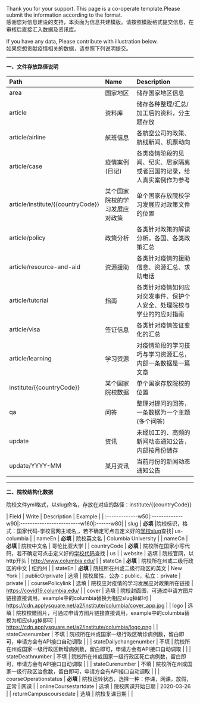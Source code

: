 Thank you for your support. This page is a co-operate template.Please submit the information according to the format.   
感谢您对信息建设的支持，本页面为信息共建模版。请按照模版格式提交信息，在审核后直接汇入数据及资讯库。

If you have any data, Please contribute with illustration below.  
如果您想贡献疫情相关的数据，请参照下列说明提交。

***

**一、文件存放路径说明**

| Path     | Name         | Description  |
| :------------- |:-------------|:-----|
| area     | 国家地区 | 储存国家地区信息 |
| article      | 资料库  |  储存各种整理/汇总/加工后的资料，分主题存放 |
| article/airline     | 航班信息  |  各航空公司的政策、航线新闻、机票动向 |
| article/case  | 疫情案例(日记)  |  各类疫情阶段的见闻、纪实、居家隔离或者回国的记录，给人真实案例作为参考 |
| article/institute/{{countryCode}} | 某个国家院校的学习发展应对政策  |  单个国家存放院校学习发展应对政策文件的位置 |
| article/policy  | 政策分析  |  各类针对政策的解读分析，各国、各类政策汇总 |
| article/resource-and-aid  | 资源援助  |  各类针对疫情的援助信息、资源汇总、求助电话 |
| article/tutorial | 指南 |  各类针对疫情如何应对突发事件、保护个人安全、处理院校与学业的的应对指南 |
| article/visa| 签证信息 |  各类针对疫情签证变化的汇总 |
| article/learning|   学习资源 |  对疫情阶段的学习技巧与学习资源汇总，内部一条数据是一篇文章 |
| institute/{{countryCode}} | 某个国家院校数据    |   单个国家存放院校的位置 |
| qa | 问答   |  整理对提问的回答，一条数据为一个主题(多个问答)|
| update | 资讯   |  未经加工的、高频的新闻动态通知公告，内部按月份储存 |
| update/YYYY-MM | 某月资讯   |  当前月份的新闻动态通知公告 |

***

**二、院校结构化数据**

院校文件yml格式，以slug命名，存放在对应的路径：institute/{{countryCode}}  

| Field     |  Write |         Description         |  Example  |
| :-------------w50|:-------------w90|:-------------------------w160|:------w80|
| slug     | **必填** |院校标识，格式：国家代码-学校官网主域名,，若不确定可点击定义好的<a href="https://docs.google.com/spreadsheets/d/1rJt3L7ZkI_HCRYnguAdGVhxExvK-wEPYhLpTYT1B9SU/edit?usp=sharing">学校slug</a>查找| us-columbia |
| nameEn     | **必填** | 院校英文名 | Columbia University |
| nameCn     | **必填** | 院校中文名 | 哥伦比亚大学 |
| countryCode     | **必填** | 院校所在国家小写代码，若不确定可点击定义好的<a href="https://docs.google.com/spreadsheets/d/1eZMJ29XtJ_9ozQf-GEJH72fSuSVEiDZMvSYU0RQ3tP0/edit?usp=sharing">学校代码</a>查找    | us |
| website     | 选填 | 院校官网，以http开头 | http://www.columbia.edu/ |
| stateCn    | **必填** | 院校所在州或二级行政区的中文 | 纽约州 |
| stateEn    | **必填** | 院校所在州或二级行政区的英文 | New York |
| publicOrprivate     | 选填 | 院校属性，公办：public，私立：private | private |
| coursePolicylink     | 选填 | 院校应对疫情的学习发展应对政策所在链接 | https://covid19.columbia.edu/ |
| cover     | 选填 | 院校封面图，可通过申请方图片链接直接调用，example中的columbia替换为相应slug掉即可 | https://cdn.applysquare.net/a2/institute/columbia/cover_app.jpg |
| logo     | 选填 | 院校校徽图片，可通过申请方图片链接直接调用，example中的columbia替换为相应slug掉即可   | https://cdn.applysquare.net/a2/institute/columbia/logo.png |
| stateCasenumber     | 不填 | 院校所在州或国家一级行政区确诊病例数，留白即可，申请方会有API接口自动调取  |  |
| stateDailychangenumber     | 不填 | 院校所在州或国家一级行政区新增病例数，留白即可，申请方会有API接口自动调取 |  |
| stateDeathnumber     | 不填 | 院校所在州或国家一级行政区死亡病例数，留白即可，申请方会有API接口自动调取 |  |
| stateCurenumber     | 不填 | 院校所在州或国家一级行政区治愈数，留白即可，申请方会有API接口自动调取 |  |
| courseOperationstatus     | **必填** | 院校运转状态，选择一种：停课，网课，放假，正常 | 网课 |
| onlineCoursestartdate     | 选填 | 院校网课开始日期 | 2020-03-26 |
| returnCampuscoursedate     | 选填 | 院校复课日期 |  |
